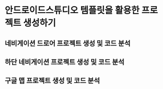 #  안드로이드스튜디오 템플릿을 활용한 프로젝트 생성하기
## 네비게이션 드로어 프로젝트 생성 및 코드 분석
## 하단 네비게이션 프로젝트 생성 및 코드 분석
## 구글 맵 프로젝트 생성 및 코드 분석